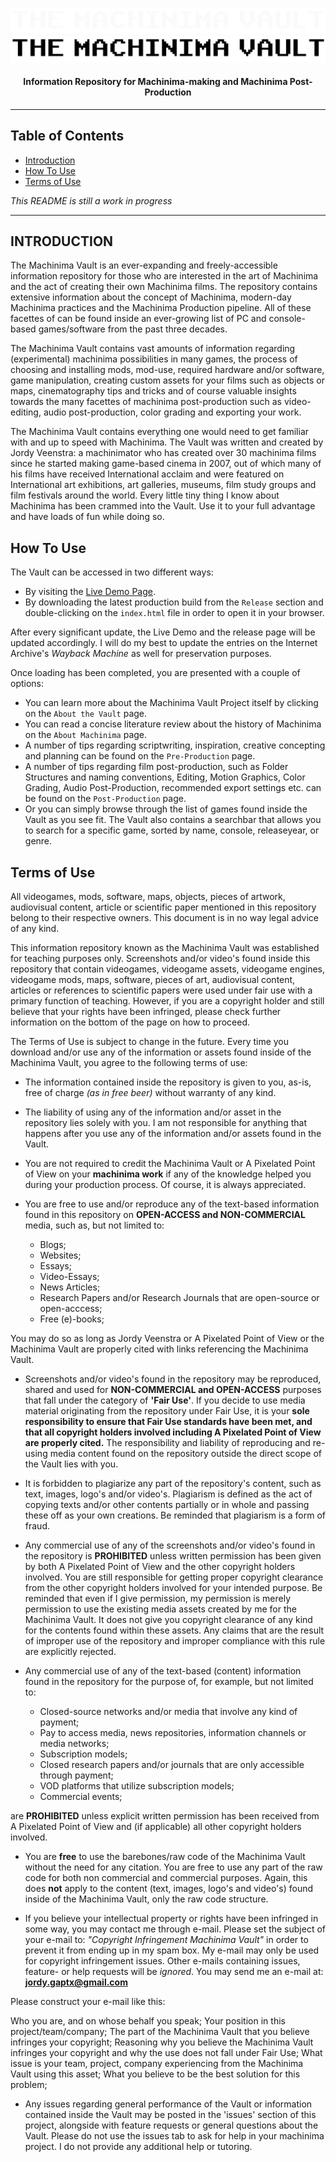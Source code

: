 

![MachinimaVault-Logo-White](./assets/readme/Dark-logo.png#gh-dark-mode-only)
![MachinimaVault-Logo-Black](./assets/readme/Light-logo.png#gh-light-mode-only)
<h4 align="center">Information Repository for Machinima-making and Machinima Post-Production</h4>

---

## Table of Contents

- [Introduction](#introduction)
- [How To Use](#how-to-use)
- [Terms of Use](#terms-of-use)

*This README is still a work in progress*

---

## INTRODUCTION
The Machinima Vault is an ever-expanding and freely-accessible information repository for those who are interested in the art of Machinima and the act of creating their own Machinima films. The repository contains extensive information about the concept of Machinima, modern-day Machinima practices and the Machinima Production pipeline. All of these facettes of can be found inside an ever-growing list of PC and console-based games/software from the past three decades. 

The Machinima Vault contains vast amounts of information regarding (experimental) machinima possibilities in many games, the process of choosing and installing mods, mod-use, required hardware and/or software, game manipulation, creating custom assets for your films such as objects or maps, cinematography tips and tricks and of course valuable insights towards the many facettes of machinima post-production such as video-editing, audio post-production, color grading and exporting your work.

The Machinima Vault contains everything one would need to get familiar with and up to speed with Machinima. The Vault was written and created by Jordy Veenstra: a machinimator who has created over 30 machinima films since he started making game-based cinema in 2007, out of which many of his films have received International acclaim and were featured on International art exhibitions, art galleries, museums, film study groups and film festivals around the world. Every little tiny thing I know about Machinima has been crammed into the Vault. Use it to your full advantage and have loads of fun while doing so.


## How To Use
The Vault can be accessed in two different ways:

- By visiting the [Live Demo Page](https://jiyorude.github.io/theMachinimaVault).
- By downloading the latest production build from the `Release` section and double-clicking on the `index.html` file in order to open it in your browser.

After every significant update, the Live Demo and the release page will be updated accordingly. I will do my best to update the entries on the Internet Archive's *Wayback Machine* as well for preservation purposes.

Once loading has been completed, you are presented with a couple of options:

- You can learn more about the Machinima Vault Project itself by clicking on the `About the Vault` page.
- You can read a concise literature review about the history of Machinima on the `About Machinima` page.
- A number of tips regarding scriptwriting, inspiration, creative concepting and planning can be found on the `Pre-Production` page.
- A number of tips regarding film post-production, such as Folder Structures and naming conventions, Editing, Motion Graphics, Color Grading, Audio Post-Production, recommended export settings etc. can be found on the `Post-Production` page.
- Or you can simply browse through the list of games found inside the Vault as you see fit. The Vault also contains a searchbar that allows you to search for a specific game, sorted by name, console, releaseyear, or genre.

## Terms of Use
All videogames, mods, software, maps, objects, pieces of artwork, audiovisual content, article or scientific paper mentioned in this repository belong to their respective owners. This document is in no way legal advice of any kind.

This information repository known as the Machinima Vault was established for teaching purposes only. Screenshots and/or video's found inside this repository that contain videogames, videogame assets, videogame engines, videogame mods, maps, software, pieces of art, audiovisual content, articles or references to scientific papers were used under fair use with a primary function of teaching. However, if you are a copyright holder and still believe that your rights have been infringed, please check further information on the bottom of the page on how to proceed.

The Terms of Use is subject to change in the future. Every time you download and/or use any of the information or assets found inside of the Machinima Vault, you agree to the following terms of use:

- The information contained inside the repository is given to you, as-is, free of charge _(as in free beer)_ without warranty of any kind.

- The liability of using any of the information and/or asset in the repository lies solely with you. I am not responsible for anything that happens after you use any of the information and/or assets found in the Vault.

- You are not required to credit the Machinima Vault or A Pixelated Point of View on your **machinima work** if any of the knowledge helped you
during your production process. Of course, it is always appreciated.

- You are free to use and/or reproduce any of the text-based information found in this repository on **OPEN-ACCESS and NON-COMMERCIAL** media, such as, but not limited to:

    * Blogs;
    * Websites;
    * Essays;
    * Video-Essays;
    * News Articles;
    * Research Papers and/or Research Journals that are open-source or open-acccess;
    * Free (e)-books;

You may do so as long as Jordy Veenstra or A Pixelated Point of View or the Machinima Vault are properly cited with links referencing the Machinima Vault.

- Screenshots and/or video's found in the repository may be reproduced, shared and used for **NON-COMMERCIAL and OPEN-ACCESS** purposes that fall under the
category of **'Fair Use'**. If you decide to use media material originating from the repository under Fair Use, it is your **sole responsibility to ensure that Fair Use standards have been met, and that all copyright holders involved including A Pixelated Point of View are properly cited.** The responsibility and liability of reproducing and re-using media content found on the repository outside the direct scope of the Vault lies with you.

- It is forbidden to plagiarize any part of the repository's content, such as text, images, logo's and/or video's. Plagiarism is defined as the act of copying texts and/or other contents partially or in whole and passing these off as your own creations. Be reminded that plagiarism is a form of fraud.

- Any commercial use of any of the screenshots and/or video's found in the repository is **PROHIBITED** unless written permission has been given by both A Pixelated Point of View and the other copyright holders involved. You are still responsible for getting proper copyright clearance from the other copyright holders involved for your intended purpose. Be reminded that even if I give permission, my permission is merely permission to use the existing media assets created by me for the Machinima Vault. It does not give you copyright clearance of any kind for the contents found within these assets. Any claims that are the result of improper use of the repository and improper compliance with this rule are explicitly rejected.

- Any commercial use of any of the text-based (content) information found in the repository for the purpose of, for example, but not limited to:

    * Closed-source networks and/or media that involve any kind of payment;
    * Pay to access media, news repositories, information channels or media networks;
    * Subscription models;
    * Closed research papers and/or journals that are only accessible through payment;
    * VOD platforms that utilize subscription models;
    * Commercial events;

are **PROHIBITED** unless explicit written permission has been received from A Pixelated Point of View and (if applicable) all other copyright holders involved.

- You are **free** to use the barebones/raw code of the Machinima Vault without the need for any citation. You are free to use any part of the raw code for both non commercial and commercial purposes. Again, this does **not** apply to the content (text, images, logo's and video's) found inside of the Machinima Vault, only the raw code structure.

- If you believe your intellectual property or rights have been infringed in some way, you may contact me through e-mail.
Please set the subject of your e-mail to: _"Copyright Infringement Machinima Vault"_ in order to prevent it from ending up in my spam box.
My e-mail may only be used for copyright infringement issues. Other e-mails containing issues, feature- or help requests will be _ignored_. You may send me an e-mail at: **jordy.gaptx@gmail.com**

Please construct your e-mail like this:

Who you are, and on whose behalf you speak;
Your position in this project/team/company;
The part of the Machinima Vault that you believe infringes your copyright;
Reasoning why you believe the Machinima Vault infringes your copyright and why the use does not fall under Fair Use;
What issue is your team, project, company experiencing from the Machinima Vault using this asset;
What you believe to be the best solution for this problem;

- Any issues regarding general performance of the Vault or information contained inside the Vault may be posted in the 'issues' section of this project, alongside with feature requests or general questions about the Vault. Please do not use the issues tab to ask for help in your machinima project. I do not provide any additional help or tutoring.
